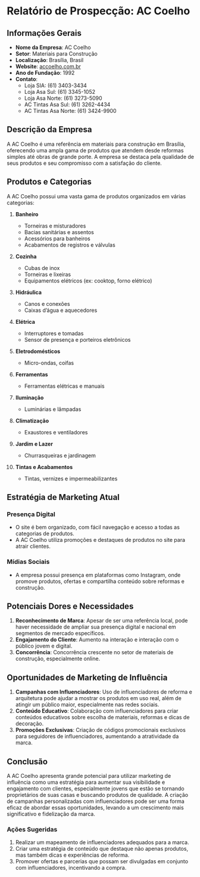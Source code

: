 # Relatório de Prospecção: AC Coelho

## Informações Gerais
- **Nome da Empresa**: AC Coelho
- **Setor**: Materiais para Construção
- **Localização**: Brasília, Brasil
- **Website**: [accoelho.com.br](http://www.accoelho.com.br)
- **Ano de Fundação**: 1992
- **Contato**: 
  - Loja SIA: (61) 3403-3434
  - Loja Asa Sul: (61) 3345-1052
  - Loja Asa Norte: (61) 3273-5090
  - AC Tintas Asa Sul: (61) 3262-4434
  - AC Tintas Asa Norte: (61) 3424-9900

## Descrição da Empresa
A AC Coelho é uma referência em materiais para construção em Brasília, oferecendo uma ampla gama de produtos que atendem desde reformas simples até obras de grande porte. A empresa se destaca pela qualidade de seus produtos e seu compromisso com a satisfação do cliente.

## Produtos e Categorias
A AC Coelho possui uma vasta gama de produtos organizados em várias categorias:

1. **Banheiro**
   - Torneiras e misturadores
   - Bacias sanitárias e assentos
   - Acessórios para banheiros
   - Acabamentos de registros e válvulas

2. **Cozinha**
   - Cubas de inox
   - Torneiras e lixeiras
   - Equipamentos elétricos (ex: cooktop, forno elétrico)

3. **Hidráulica**
   - Canos e conexões
   - Caixas d’água e aquecedores

4. **Elétrica**
   - Interruptores e tomadas
   - Sensor de presença e porteiros eletrônicos

5. **Eletrodomésticos**
   - Micro-ondas, coifas

6. **Ferramentas**
   - Ferramentas elétricas e manuais

7. **Iluminação**
   - Luminárias e lâmpadas

8. **Climatização**
   - Exaustores e ventiladores

9. **Jardim e Lazer**
   - Churrasqueiras e jardinagem

10. **Tintas e Acabamentos**
    - Tintas, vernizes e impermeabilizantes

## Estratégia de Marketing Atual
### Presença Digital
- O site é bem organizado, com fácil navegação e acesso a todas as categorias de produtos.
- A AC Coelho utiliza promoções e destaques de produtos no site para atrair clientes.

### Mídias Sociais
- A empresa possui presença em plataformas como Instagram, onde promove produtos, ofertas e compartilha conteúdo sobre reformas e construção.

## Potenciais Dores e Necessidades
1. **Reconhecimento de Marca**: Apesar de ser uma referência local, pode haver necessidade de ampliar sua presença digital e nacional em segmentos de mercado específicos.
2. **Engajamento do Cliente**: Aumento na interação e interação com o público jovem e digital.
3. **Concorrência**: Concorrência crescente no setor de materiais de construção, especialmente online.

## Oportunidades de Marketing de Influência
1. **Campanhas com Influenciadores**: Uso de influenciadores de reforma e arquitetura pode ajudar a mostrar os produtos em uso real, além de atingir um público maior, especialmente nas redes sociais.
2. **Conteúdo Educativo**: Colaboração com influenciadores para criar conteúdos educativos sobre escolha de materiais, reformas e dicas de decoração.
3. **Promoções Exclusivas**: Criação de códigos promocionais exclusivos para seguidores de influenciadores, aumentando a atratividade da marca.

## Conclusão
A AC Coelho apresenta grande potencial para utilizar marketing de influência como uma estratégia para aumentar sua visibilidade e engajamento com clientes, especialmente jovens que estão se tornando proprietários de suas casas e buscando produtos de qualidade. A criação de campanhas personalizadas com influenciadores pode ser uma forma eficaz de abordar essas oportunidades, levando a um crescimento mais significativo e fidelização da marca. 

### Ações Sugeridas
1. Realizar um mapeamento de influenciadores adequados para a marca.
2. Criar uma estratégia de conteúdo que destaque não apenas produtos, mas também dicas e experiências de reforma.
3. Promover ofertas e parcerias que possam ser divulgadas em conjunto com influenciadores, incentivando a compra.